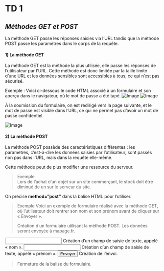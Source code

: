 # TD **1**

## *Méthodes GET et POST*

La méthode GET passe les réponses saisies via l’URL tandis que la méthode POST passe les paramètres dans le corps de la requête.

#### 1) La méthode GET
 
La méthode GET est la méthode la plus utilisée, elle passe les réponses de l’utilisateur par l’URL.
Cette méthode est donc limitée par la taille limite d’une URL et les données sensibles sont accessibles à tous, ce qui n’est pas sécurisé.

Exemple : Voici ci-dessous le code HTML associé à un formulaire et son aperçu dans le navigateur, où le mot de passe a été tapé.
![Image](https://e.educlever.com/img/5/8/9/8/589830.jpg)
![Image](https://e.educlever.com/img/5/8/9/9/589908.jpg)

À la soumission du formulaire, on est redirigé vers la page suivante, et le mot de passe est visible dans l’URL, ce qui ne permet pas d’avoir un mot de passe confidentiel.

![Image](https://e.educlever.com/img/5/8/9/9/589911.jpg)

#### 2) La méthode POST

La méthode POST possède des caractéristiques différentes : les paramètres, c’est-à-dire les données saisies par l’utilisateur, sont passés non pas dans l’URL, mais dans la requête elle-même.

Cette méthode peut de plus modifier une ressource du serveur.

> Exemple\
Lors de l’achat d’un objet sur un site commerçant, le stock doit être diminué de un sur le serveur du site.

On précise **method=”post”** dans la balise HTML pour l’utiliser.

> Exemple
>Voici un exemple de formulaire réalisé avec la méthode GET, où l’utilisateur doit rentrer son nom et son prénom avant de cliquer sur « Envoyer ».
> <form method="post" action="mapage.fr"> Création d’un formulaire utilisant la méthode POST. Les données seront envoyée à mapage.fr.
   <input type="text" name="nom"> Création d’un champ de saisie de texte, appelé « nom ».
   <input type="text" name="prénom"> Création d’un champ de saisie de texte, appelé « prénom ».
   <input type="submit" value="Envoyer"> Création de l’envoi.
> </form>	Fermeture de la balise du formulaire.
